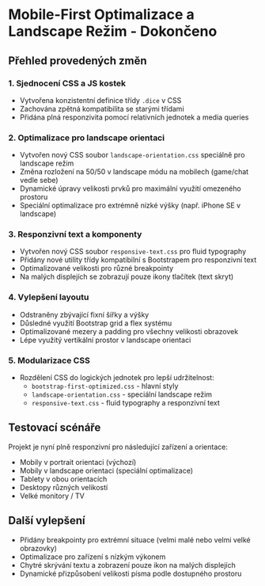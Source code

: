 # Mobile-First Optimalizace a Landscape Režim - Dokončeno

## Přehled provedených změn

### 1. Sjednocení CSS a JS kostek
- Vytvořena konzistentní definice třídy `.dice` v CSS
- Zachována zpětná kompatibilita se starými třídami
- Přidána plná responzivita pomocí relativních jednotek a media queries

### 2. Optimalizace pro landscape orientaci
- Vytvořen nový CSS soubor `landscape-orientation.css` speciálně pro landscape režim
- Změna rozložení na 50/50 v landscape módu na mobilech (game/chat vedle sebe)
- Dynamické úpravy velikosti prvků pro maximální využití omezeného prostoru
- Speciální optimalizace pro extrémně nízké výšky (např. iPhone SE v landscape)

### 3. Responzivní text a komponenty
- Vytvořen nový CSS soubor `responsive-text.css` pro fluid typography
- Přidány nové utility třídy kompatibilní s Bootstrapem pro responzivní text
- Optimalizované velikosti pro různé breakpointy
- Na malých displejích se zobrazují pouze ikony tlačítek (text skryt)

### 4. Vylepšení layoutu
- Odstraněny zbývající fixní šířky a výšky
- Důsledné využití Bootstrap grid a flex systému
- Optimalizované mezery a padding pro všechny velikosti obrazovek
- Lépe využitý vertikální prostor v landscape orientaci

### 5. Modularizace CSS
- Rozdělení CSS do logických jednotek pro lepší udržitelnost:
  - `bootstrap-first-optimized.css` - hlavní styly
  - `landscape-orientation.css` - speciální landscape režim
  - `responsive-text.css` - fluid typography a responzivní text

## Testovací scénáře
Projekt je nyní plně responzivní pro následující zařízení a orientace:
- Mobily v portrait orientaci (výchozí)
- Mobily v landscape orientaci (speciální optimalizace)
- Tablety v obou orientacích
- Desktopy různých velikostí
- Velké monitory / TV

## Další vylepšení
- Přidány breakpointy pro extrémní situace (velmi malé nebo velmi velké obrazovky)
- Optimalizace pro zařízení s nízkým výkonem
- Chytré skrývání textu a zobrazení pouze ikon na malých displejích
- Dynamické přizpůsobení velikosti písma podle dostupného prostoru
